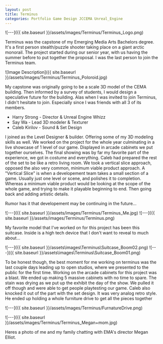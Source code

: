 ```yaml
---
layout: post
title: Terminus
categories: Portfolio Game Design JCCEMA Unreal_Engine
---
```

![---]({{ site.baseurl }}/assets/images/Terminus/Terminus_Logo.png)


Terminus was the capstone of my Emerging Media Arts Bachelors degree. It's a first person stealth/puzzle shooter taking place on a giant arctic monorail. The project started during our senior year, with us having the summer before to put together the proposal.
I was the last person to join the Terminus team.


![Image Description]({{ site.baseurl }}/assets/images/Terminus/Terminus_Poloroid.jpg)


My capstone was originally going to be a scale 3D model of the CEMA building. Then informed by a survey of students, I would design a speculative future for the building. Alas when I was invited to join Terminus, I didn't hesitate to join. Especially since I was friends with all 3 of its members.


 - Harry Strong  - Director & Unreal Engine Whizz
 - Say Wa        - Lead 3D modeler & Texturer
 - Caleb Kirilov - Sound & Set Design


I joined as the Level Designer & builder. Offering some of my 3D modeling skills as well.
We worked on the project for the whole year culminating in a live showcase of 1 level of our game. Displayed in arcade cabinets we put together ourselves. The final showing was by far my favorite part of the experience, we got in costume and everything. Caleb had prepared the rest of the set to be like a retro living room.
We took a vertical slice approach, opposed the also very common, minimum viable product approach. A "Vertical Slice" is when a developement team takes a small section of a game. Usually just one level or scene, and polishes it to completion.
Whereas a minimum viable product would be looking at the scope of the whole game, and trying to make it playable beginning to end. Then going back and adding artistic details.


Rumor has it that developement may be continuing in the future...


![---]({{ site.baseurl }}/assets/images/Terminus/Terminus_Me.jpg)
![---]({{ site.baseurl }}/assets/images/Terminus/Terminus.png)

My favorite model that I've worked on for this project has been this suitcase. Inside is a high tech device that I don't want to reveal to much about...

![---]({{ site.baseurl }}/assets\images\Terminus\Suitcase_Boom02.png)
![---]({{ site.baseurl }}/assets\images\Terminus\Suitcase_Boom01.png)

To be honest though, the best moment for me working on terminus was the last couple days leading up to open studios, where we presented to the public for the first time. Working on the arcade cabinets for this project was a blast. We ended up making 5 massive cabinets with no time to spare. The stain was drying as we put up the exhibit the day of the show. We pulled it off though and were able to get people playtesting our game. Caleb also knocked it out of the part with the set design. It was very analog retro style. He ended up holding a whole furniture drive to get all the pieces together

![---]({{ site.baseurl }}/assets/images/Terminus/FurnatureDrive.png)

![---]({{ site.baseurl }}/assets/images/Terminus/Terminus_Megan+mom.jpg)

Heres a photo of me and my family chatting with EMA's director Megan Elliot.